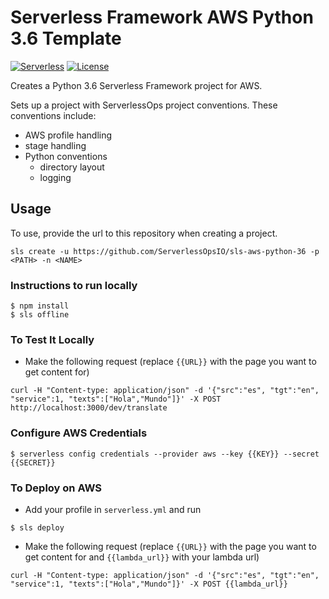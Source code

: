 # Serverless Framework AWS Python 3.6 Template

[![Serverless](http://public.serverless.com/badges/v3.svg)](http://www.serverless.com)
[![License](https://img.shields.io/badge/License-BSD%202--Clause-orange.svg)](https://opensource.org/licenses/BSD-2-Clause)

<!-- [![Build Status](https://travis-ci.org/ServerlessOpsIO/%%PROJECT%%.svg?branch=master)](https://travis-ci.org/ServerlessOpsIO/%%PROJECT%%) -->

Creates a Python 3.6 Serverless Framework project for AWS.

Sets up a project with ServerlessOps project conventions. These conventions include:

- AWS profile handling
- stage handling
- Python conventions
  - directory layout
  - logging

## Usage

To use, provide the url to this repository when creating a project.

```
sls create -u https://github.com/ServerlessOpsIO/sls-aws-python-36 -p <PATH> -n <NAME>
```

### Instructions to run locally

```
$ npm install
$ sls offline
```

### To Test It Locally

- Make the following request (replace `{{URL}}` with the page you want to get content for)

```
curl -H "Content-type: application/json" -d '{"src":"es", "tgt":"en", "service":1, "texts":["Hola","Mundo"]}' -X POST http://localhost:3000/dev/translate
```

### Configure AWS Credentials

```
$ serverless config credentials --provider aws --key {{KEY}} --secret {{SECRET}}
```

### To Deploy on AWS

- Add your profile in `serverless.yml` and run

```
$ sls deploy
```

- Make the following request (replace `{{URL}}` with the page you want to get content for and `{{lambda_url}}` with your lambda url)

```
curl -H "Content-type: application/json" -d '{"src":"es", "tgt":"en", "service":1, "texts":["Hola","Mundo"]}' -X POST {{lambda_url}}
```
